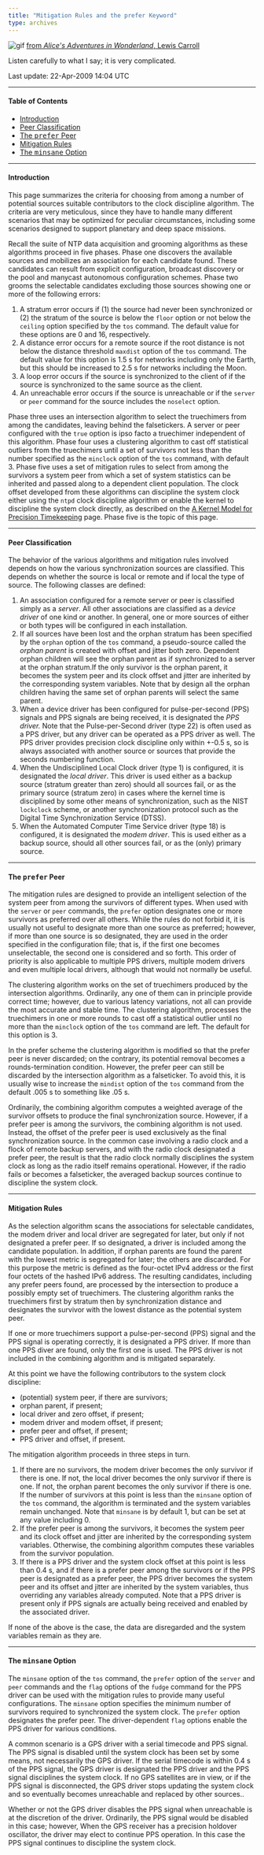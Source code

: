 ```yaml
---
title: "Mitigation Rules and the prefer Keyword"
type: archives
---
```


![gif](/archives/pic/alice11.gif) [from _Alice's Adventures in Wonderland_, Lewis Carroll](/reflib/pictures/)

Listen carefully to what I say; it is very complicated.

Last update: 22-Apr-2009 14:04 UTC

* * *

#### Table of Contents

*   [Introduction](/archives/4.2.6-series/prefer/#introduction)
*   [Peer Classification](/archives/4.2.6-series/prefer/#peer-classification)
*   [The <tt>prefer</tt> Peer](/archives/4.2.6-series/prefer/#the-ttprefertt-peer)
*   [Mitigation Rules](/archives/4.2.6-series/prefer/#mitigation-rules)
*   [The <tt>minsane</tt> Option](/archives/4.2.6-series/prefer/#the-ttminsanett-option)

* * *

#### Introduction

This page summarizes the criteria for choosing from among a number of potential sources suitable contributors to the clock discipline algorithm. The criteria are very meticulous, since they have to handle many different scenarios that may be optimized for peculiar circumstances, including some scenarios designed to support planetary and deep space missions.

Recall the suite of NTP data acquisition and grooming algorithms as these algorithms proceed in five phases. Phase one discovers the available sources and mobilizes an association for each candidate found. These candidates can result from explicit configuration, broadcast discovery or the pool and manycast autonomous configuration schemes. Phase two grooms the selectable candidates excluding those sources showing one or more of the following errors:

1.  A stratum error occurs if (1) the source had never been synchronized or (2) the stratum of the source is below the <code>floor</code> option or not below the <code>ceiling</code> option specified by the <code>tos</code> command. The default value for these options are 0 and 16, respectively.
2.  A distance error occurs for a remote source if the root distance is not below the distance threshold <code>maxdist</code> option of the <code>tos</code> command. The default value for this option is 1.5 s for networks including only the Earth, but this should be increased to 2.5 s for networks including the Moon.
3.  A loop error occurs if the source is synchronized to the client of if the source is synchronized to the same source as the client.
4.  An unreachable error occurs if the source is unreachable or if the <code>server</code> or <code>peer</code> command for the source includes the <code>noselect</code> option.

Phase three uses an intersection algorithm to select the truechimers from among the candidates, leaving behind the falsetickers. A server or peer configured with the <code>true</code> option is ipso facto a truechimer independent of this algorithm. Phase four uses a clustering algorithm to cast off statistical outliers from the truechimers until a set of survivors not less than the number specified as the <code>minclock</code> option of the <code>tos</code> command, with default 3. Phase five uses a set of mitigation rules to select from among the survivors a system peer from which a set of system statistics can be inherited and passed along to a dependent client population. The clock offset developed from these algorithms can discipline the system clock either using the <code>ntpd</code> clock discipline algorithm or enable the kernel to discipline the system clock directly, as described on the [A Kernel Model for Precision Timekeeping](/archives/4.2.6-series/kern/) page. Phase five is the topic of this page.

* * *

#### Peer Classification

The behavior of the various algorithms and mitigation rules involved depends on how the various synchronization sources are classified. This depends on whether the source is local or remote and if local the type of source. The following classes are defined:

1.  An association configured for a remote server or peer is classified simply as a _server_. All other associations are classified as a _device driver_ of one kind or another. In general, one or more sources of either or both types will be configured in each installation.
2.  If all sources have been lost and the orphan stratum has been specified by the <code>orphan</code> option of the <code>tos</code> command, a pseudo-source called the _orphan parent_ is created with offset and jitter both zero. Dependent orphan children will see the orphan parent as if synchronized to a server at the orphan stratum.If the only survivor is the orphan parent, it becomes the system peer and its clock offset and jitter are inherited by the corresponding system variables. Note that by design all the orphan children having the same set of orphan parents will select the same parent.
3.  When a device driver has been configured for pulse-per-second (PPS) signals and PPS signals are being received, it is designated the _PPS driver._ Note that the Pulse-per-Second driver (type 22) is often used as a PPS driver, but any driver can be operated as a PPS driver as well. The PPS driver provides precision clock discipline only within +-0.5 s, so is always associated with another source or sources that provide the seconds numbering function.
4.  When the Undisciplined Local Clock driver (type 1) is configured, it is designated the _local driver_. This driver is used either as a backup source (stratum greater than zero) should all sources fail, or as the primary source (stratum zero) in cases where the kernel time is disciplined by some other means of synchronization, such as the NIST <code>lockclock</code> scheme, or another synchronization protocol such as the Digital Time Synchronization Service (DTSS).
5.  When the Automated Computer Time Service driver (type 18) is configured, it is designated the _modem driver_. This is used either as a backup source, should all other sources fail, or as the (only) primary source.

* * *

#### The <tt>prefer</tt> Peer

The mitigation rules are designed to provide an intelligent selection of the system peer from among the survivors of different types. When used with the <code>server</code> or <code>peer</code> commands, the <code>prefer</code> option designates one or more survivors as preferred over all others. While the rules do not forbid it, it is usually not useful to designate more than one source as preferred; however, if more than one source is so designated, they are used in the order specified in the configuration file; that is, if the first one becomes unselectable, the second one is considered and so forth. This order of priority is also applicable to multiple PPS drivers, multiple modem drivers and even multiple local drivers, although that would not normally be useful.

The clustering algorithm works on the set of truechimers produced by the intersection algorithms. Ordinarily, any one of them can in principle provide correct time; however, due to various latency variations, not all can provide the most accurate and stable time. The clustering algorithm, processes the truechimers in one or more rounds to cast off a statistical outlier until no more than the <code>minclock</code> option of the <code>tos</code> command are left. The default for this option is 3.

In the prefer scheme the clustering algorithm is modified so that the prefer peer is never discarded; on the contrary, its potential removal becomes a rounds-termination condition. However, the prefer peer can still be discarded by the intersection algorithm as a falseticker. To avoid this, it is usually wise to increase the <code>mindist</code> option of the <code>tos</code> command from the default .005 s to something like .05 s.

Ordinarily, the combining algorithm computes a weighted average of the survivor offsets to produce the final synchronization source. However, if a prefer peer is among the survivors, the combining algorithm is not used. Instead, the offset of the prefer peer is used exclusively as the final synchronization source. In the common case involving a radio clock and a flock of remote backup servers, and with the radio clock designated a prefer peer, the result is that the radio clock normally disciplines the system clock as long as the radio itself remains operational. However, if the radio fails or becomes a falseticker, the averaged backup sources continue to discipline the system clock.

* * *

#### Mitigation Rules

As the selection algorithm scans the associations for selectable candidates, the modem driver and local driver are segregated for later, but only if not designated a prefer peer. If so designated, a driver is included among the candidate population. In addition, if orphan parents are found the parent with the lowest metric is segregated for later; the others are discarded. For this purpose the metric is defined as the four-octet IPv4 address or the first four octets of the hashed IPv6 address. The resulting candidates, including any prefer peers found, are processed by the intersection to produce a possibly empty set of truechimers. The clustering algorithm ranks the truechimers first by stratum then by synchronization distance and designates the survivor with the lowest distance as the potential system peer.

If one or more truechimers support a pulse-per-second (PPS) signal and the PPS signal is operating correctly, it is designated a PPS driver. If more than one PPS diver are found, only the first one is used. The PPS driver is not included in the combining algorithm and is mitigated separately.

At this point we have the following contributors to the system clock discipline:

*   (potential) system peer, if there are survivors;
*   orphan parent, if present;
*   local driver and zero offset, if present;
*   modem driver and modem offset, if present;
*   prefer peer and offset, if present;
*   PPS driver and offset, if present.

The mitigation algorithm proceeds in three steps in turn.

1.  If there are no survivors, the modem driver becomes the only survivor if there is one. If not, the local driver becomes the only survivor if there is one. If not, the orphan parent becomes the only survivor if there is one. If the number of survivors at this point is less than the <code>minsane</code> option of the <code>tos</code> command, the algorithm is terminated and the system variables remain unchanged. Note that <code>minsane</code> is by default 1, but can be set at any value including 0.
2.  If the prefer peer is among the survivors, it becomes the system peer and its clock offset and jitter are inherited by the corresponding system variables. Otherwise, the combining algorithm computes these variables from the survivor population.
3.  If there is a PPS driver and the system clock offset at this point is less than 0.4 s, and if there is a prefer peer among the survivors or if the PPS peer is designated as a prefer peer, the PPS driver becomes the system peer and its offset and jitter are inherited by the system variables, thus overriding any variables already computed. Note that a PPS driver is present only if PPS signals are actually being received and enabled by the associated driver.

If none of the above is the case, the data are disregarded and the system variables remain as they are.

* * *

#### The <tt>minsane</tt> Option

The <code>minsane</code> option of the <code>tos</code> command, the <code>prefer</code> option of the <code>server</code> and <code>peer</code> commands and the <code>flag</code> options of the <code>fudge</code> command for the PPS driver can be used with the mitigation rules to provide many useful configurations. The <code>minsane</code> option specifies the minimum number of survivors required to synchronized the system clock. The <code>prefer</code> option designates the prefer peer. The driver-dependent <code>flag</code> options enable the PPS driver for various conditions.

A common scenario is a GPS driver with a serial timecode and PPS signal. The PPS signal is disabled until the system clock has been set by some means, not necessarily the GPS driver. If the serial timecode is within 0.4 s of the PPS signal, the GPS driver is designated the PPS driver and the PPS signal disciplines the system clock. If no GPS satellites are in view, or if the PPS signal is disconnected, the GPS driver stops updating the system clock and so eventually becomes unreachable and replaced by other sources..

Whether or not the GPS driver disables the PPS signal when unreachable is at the discretion of the driver. Ordinarily, the PPS signal would be disabled in this case; however, When the GPS receiver has a precision holdover oscillator, the driver may elect to continue PPS operation. In this case the PPS signal continues to discipline the system clock.
